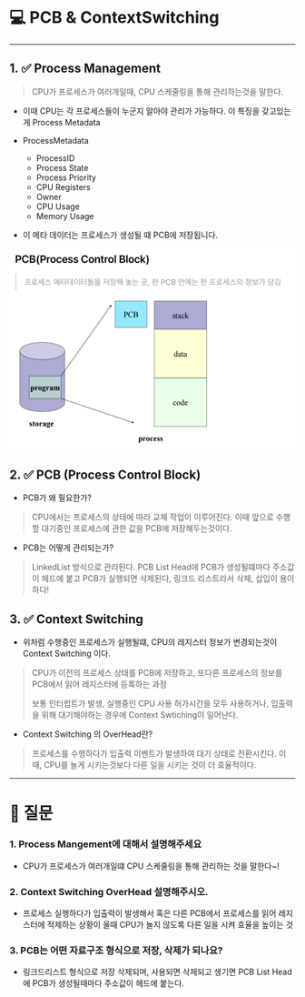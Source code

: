 # 💻 PCB & ContextSwitching

---

## 1. ✅ Process Management

> CPU가 프로세스가 여러개일때, CPU 스케줄링을 통해 관리하는것을 말한다.

- 이때 CPU는 각 프로세스들이 누군지 알아야 관리가 가능하다. 이 특징을 갖고있는게 Process Metadata

- ProcessMetadata
    - ProcessID
    - Process State
    - Process Priority
    - CPU Registers
    - Owner
    - CPU Usage
    - Memory Usage

- 이 메타 데이터는 프로세스가 생성될 떄 PCB에 저장됩니다.

![img_2.png](img_2.png)

## 2. ✅ PCB (Process Control Block)

- PCB가 왜 필요한가?
> CPU에서는 프로세스의 상태에 따라 교체 작업이 이루어진다. 이때 앞으로 수행할 대기중인 프로세스에 관한 값을 PCB에 저장해두는것이다.

- PCB는 어떻게 관리되는가?
> LinkedList 방식으로 관리된다. PCB List Head에 PCB가 생성될떄마다 주소값이 헤드에 붙고 PCB가 실행되면 삭제된다, 링크드 리스트라서 삭제, 삽입이 용이하다!

## 3. ✅ Context Switching

- 위처럼 수행중인 프로세스가 실행될떄, CPU의 레지스터 정보가 변경되는것이 Context Switching 이다.

> CPU가 이전의 프로세스 상태를 PCB에 저장하고, 또다른 프로세스의 정보를 PCB에서 읽어 레지스터에 등록하는 과정
>
> 보통 인터럽트가 발생, 실행중인 CPU 사용 허가시간을 모두 사용하거나, 입출력을 위해 대기해야하는 경우에 Context Swtiching이 일어난다.


- Context Switching 의 OverHead란?
> 프로세스를 수행하다가 입출력 이벤트가 발생하여 대기 상태로 전환시킨다. 이때, CPU를 놀게 시키는것보다 다른 일을 시키는 것이 더 효율적이다.

---

# 🤔 질문

### 1. Process Mangement에 대해서 설명해주세요
- CPU가 프로세스가 여러개일떄 CPU 스케줄링을 통해 관리하는 것을 말한다~!

### 2. Context Switching OverHead 설명해주시오.
- 프로세스 실행하다가 입출력이 발생해서 혹은 다른 PCB에서 프로세스를 읽어 레지스터에 적제하는 상황이 올때 CPU가 놀지 않도록 다른 일을 시켜 효율을 높이는 것

### 3. PCB는 어떤 자료구조 형식으로 저장, 삭제가 되나요?
- 링크드리스트 형식으로 저장 삭제되며, 사용되면 삭제되고 생기면 PCB List Head에 PCB가 생성될때마다 주소값이 헤드에 붙는다.


